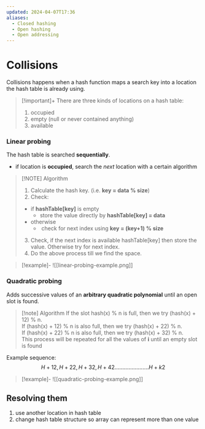 ```yaml
---
updated: 2024-04-07T17:36
aliases:
  - Closed hashing
  - Open hashing
  - Open addressing
---
```

# Collisions
Collisions happens when a hash function maps a search key into a location the hash table is already using.

> [!important]+ There are three kinds of locations on a hash table:
> 1. occupied
> 2. empty (null or never contained anything)
> 3. available

### Linear probing
The hash table is searched **sequentially**.
- if location is **occupied**, search the *next* location with a certain algorithm

> [!NOTE] Algorithm
> 1. Calculate the hash key. (i.e. **key = data % size**)
> 2. Check:
> 	- if **hashTable[key]** is empty
> 	    - store the value directly by **hashTable[key] = data**
> 	- otherwise
> 	    -  check for next index using **key = (key+1) % size**
> 3. Check, if the next index is available hashTable[key] then store the value. Otherwise try for next index.
> 4. Do the above process till we find the space.


> [!example]-
> ![[linear-probing-example.png]]


### Quadratic probing
Adds successive values of an **arbitrary quadratic polynomial** until an open slot is found.

> [!note] Algorithm
> If the slot hash(x) % n is full, then we try (hash(x) + 12) % n.  
> If (hash(x) + 12) % n is also full, then we try (hash(x) + 22) % n.  
> If (hash(x) + 22) % n is also full, then we try (hash(x) + 32) % n.  
> This process will be repeated for all the values of ****i**** until an empty slot is found


Example sequence:
$$
H + 12, H + 22, H + 32, H + 42…………………. H + k2
$$

> [!example]-
> ![[quadratic-probing-example.png]]


## Resolving them
1. use another location in hash table
2. change hash table structure so array can represent more than one value


